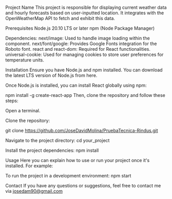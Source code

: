 Project Name
This project is responsible for displaying current weather data and hourly forecasts based on user-inputted location. It integrates with the OpenWeatherMap API to fetch and exhibit this data.

Prerequisites
Node.js 20.10 LTS or later
npm (Node Package Manager)

Dependencies:
next/image: Used to handle image loading within the component.
next/font/google: Provides Google Fonts integration for the Roboto font.
react and react-dom: Required for React functionalities.
universal-cookie: Used for managing cookies to store user preferences for temperature units.

Installation
Ensure you have Node.js and npm installed. You can download the latest LTS version of Node.js from here.

Once Node.js is installed, you can install React globally using npm:

npm install -g create-react-app
Then, clone the repository and follow these steps:

Open a terminal.

Clone the repository:

git clone https://github.com/JoseDavidMolina/PruebaTecnica-Rindus.git

Navigate to the project directory:
cd your_project

Install the project dependencies:
npm install

Usage
Here you can explain how to use or run your project once it's installed. For example:

To run the project in a development environment:
npm start

Contact
If you have any questions or suggestions, feel free to contact me via josedam90@gmail.com